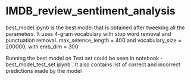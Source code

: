# IMDB_review_sentiment_analysis

best_model.ipynb is the best model that is obtained after tweeking all the parameters. It uses 4-gram vocabulary with stop word removal and punctuation removal. max_setence_length = 400 and vocabulary_size = 200000, with emb_dim = 300

Running the best model on Test set could be seen in notebook - best_model_test_set.ipynb . It also contains list of correct and incorrect predictions made by the model
